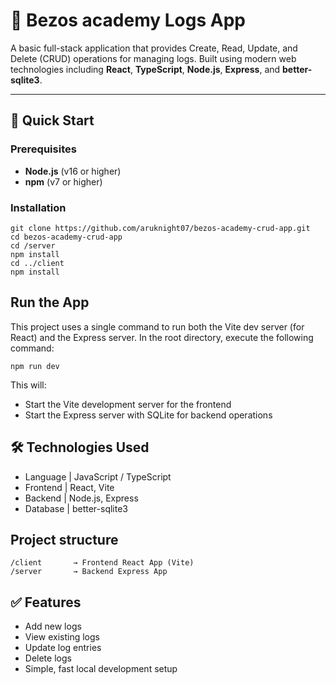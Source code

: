 # 🧾 Bezos academy Logs App

A basic full-stack application that provides Create, Read, Update, and Delete (CRUD) operations for managing logs. Built using modern web technologies including **React**, **TypeScript**, **Node.js**, **Express**, and **better-sqlite3**.

---

## 🚀 Quick Start

### Prerequisites

- **Node.js** (v16 or higher)
- **npm** (v7 or higher)

### Installation

```
git clone https://github.com/aruknight07/bezos-academy-crud-app.git
cd bezos-academy-crud-app
cd /server
npm install
cd ../client
npm install
```

## Run the App
This project uses a single command to run both the Vite dev server (for React) and the Express server. In the root directory, execute the following command:
```
npm run dev
```

This will:

- Start the Vite development server for the frontend
- Start the Express server with SQLite for backend operations

## 🛠️ Technologies Used
- Language | JavaScript / TypeScript  
- Frontend | React, Vite  
- Backend | Node.js, Express  
- Database | better-sqlite3

## Project structure
```
/client       → Frontend React App (Vite)
/server       → Backend Express App
```

## ✅ Features
- Add new logs
- View existing logs
- Update log entries
- Delete logs
- Simple, fast local development setup
